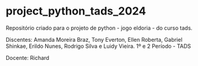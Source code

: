 # project_python_tads_2024
 Repositório criado para o projeto de python - jogo eldoria - do curso tads.

Discentes: Amanda Moreira Braz, Tony Everton, Ellen Roberta, Gabriel Shinkae, Erildo Nunes, Rodrigo Silva e Luidy Vieira.
1º e 2 Período - TADS

Docente: Richard
